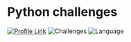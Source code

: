 # Python challenges
[![Profile Link](https://img.shields.io/badge/hackerRank-profile_link-brightgreen.svg)](https://www.hackerrank.com/weozUA)
![Challenges](https://img.shields.io/badge/Challenges-71_solved-orange.svg) 
![Language](https://img.shields.io/badge/Language-Python_3-7873ae.svg) 
